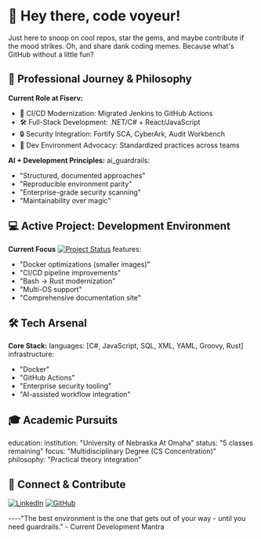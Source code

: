 # 👋 Hey there, code voyeur!

Just here to snoop on cool repos, star the gems, and maybe contribute if the mood strikes. Oh, and share dank coding memes. Because what's GitHub without a little fun?

## 🚀 Professional Journey & Philosophy

**Current Role at Fiserv:**
- 🔄 CI/CD Modernization: Migrated Jenkins to GitHub Actions
- 🛠️ Full-Stack Development: .NET/C# + React/JavaScript
- 🔒 Security Integration: Fortify SCA, CyberArk, Audit Workbench
- 🧠 Dev Environment Advocacy: Standardized practices across teams

**AI + Development Principles:**
ai_guardrails:
  - "Structured, documented approaches"
  - "Reproducible environment parity"
  - "Enterprise-grade security scanning"
  - "Maintainability over magic"

## 💻 Active Project: Development Environment

**Current Focus** [![Project Status](https://img.shields.io/badge/Status-Active_Development-orange)](https://github.com/BA-CalderonMorales/dev-environment)
features:
  - "Docker optimizations (smaller images)"
  - "CI/CD pipeline improvements"
  - "Bash → Rust modernization"
  - "Multi-OS support"
  - "Comprehensive documentation site"

## 🛠️ Tech Arsenal

**Core Stack:**
languages: [C#, JavaScript, SQL, XML, YAML, Groovy, Rust]
infrastructure: 
  - "Docker"
  - "GitHub Actions"
  - "Enterprise security tooling"
  - "AI-assisted workflow integration"

## 🎓 Academic Pursuits
education:
  institution: "University of Nebraska At Omaha"
  status: "5 classes remaining"
  focus: "Multidisciplinary Degree (CS Concentration)"
  philosophy: "Practical theory integration"

## 🤝 Connect & Contribute

[![LinkedIn](https://img.shields.io/badge/LinkedIn-Connect-blue)](https://www.linkedin.com/in/bcalderonmorales-cmoe)
[![GitHub](https://img.shields.io/badge/GitHub-Profile-black)](https://github.com/BA-CalderonMorales)

----"The best environment is the one that gets out of your way - until you need guardrails." - Current Development Mantra